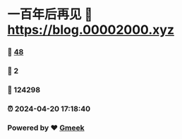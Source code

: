 # 一百年后再见 :link: https://blog.00002000.xyz 
### :page_facing_up: [48](https://blog.00002000.xyz/tag.html) 
### :speech_balloon: 2 
### :hibiscus: 124298 
### :alarm_clock: 2024-04-20 17:18:40 
### Powered by :heart: [Gmeek](https://github.com/Meekdai/Gmeek)
